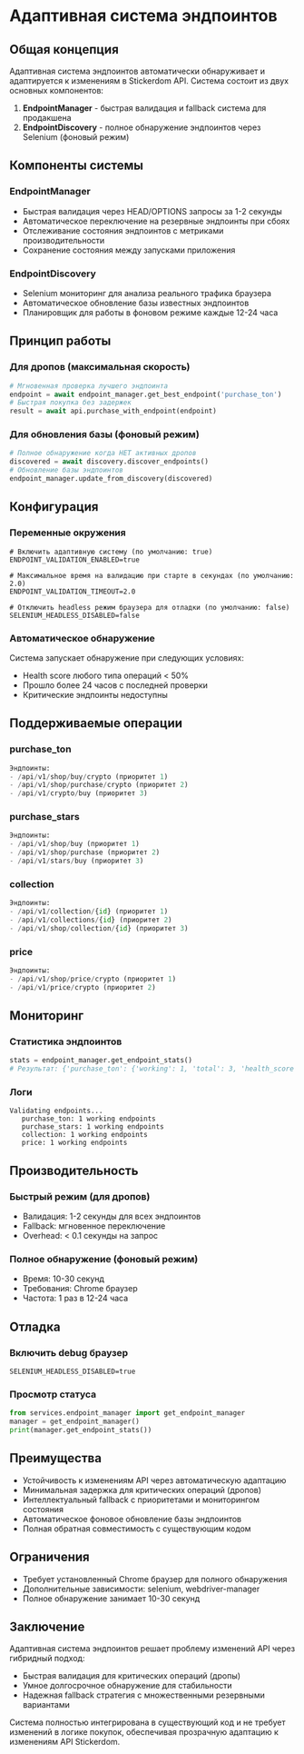 # Адаптивная система эндпоинтов

## Общая концепция

Адаптивная система эндпоинтов автоматически обнаруживает и адаптируется к изменениям в Stickerdom API. Система состоит из двух основных компонентов:

1. **EndpointManager** - быстрая валидация и fallback система для продакшена
2. **EndpointDiscovery** - полное обнаружение эндпоинтов через Selenium (фоновый режим)

## Компоненты системы

### EndpointManager
- Быстрая валидация через HEAD/OPTIONS запросы за 1-2 секунды
- Автоматическое переключение на резервные эндпоинты при сбоях
- Отслеживание состояния эндпоинтов с метриками производительности
- Сохранение состояния между запусками приложения

### EndpointDiscovery
- Selenium мониторинг для анализа реального трафика браузера
- Автоматическое обновление базы известных эндпоинтов
- Планировщик для работы в фоновом режиме каждые 12-24 часа

## Принцип работы

### Для дропов (максимальная скорость)
```python
# Мгновенная проверка лучшего эндпоинта
endpoint = await endpoint_manager.get_best_endpoint('purchase_ton')
# Быстрая покупка без задержек
result = await api.purchase_with_endpoint(endpoint)
```

### Для обновления базы (фоновый режим)
```python
# Полное обнаружение когда НЕТ активных дропов
discovered = await discovery.discover_endpoints()
# Обновление базы эндпоинтов
endpoint_manager.update_from_discovery(discovered)
```

## Конфигурация

### Переменные окружения
```env
# Включить адаптивную систему (по умолчанию: true)
ENDPOINT_VALIDATION_ENABLED=true

# Максимальное время на валидацию при старте в секундах (по умолчанию: 2.0)
ENDPOINT_VALIDATION_TIMEOUT=2.0

# Отключить headless режим браузера для отладки (по умолчанию: false)
SELENIUM_HEADLESS_DISABLED=false
```

### Автоматическое обнаружение
Система запускает обнаружение при следующих условиях:
- Health score любого типа операций < 50%
- Прошло более 24 часов с последней проверки
- Критические эндпоинты недоступны

## Поддерживаемые операции

### purchase_ton
```python
Эндпоинты:
- /api/v1/shop/buy/crypto (приоритет 1)
- /api/v1/shop/purchase/crypto (приоритет 2) 
- /api/v1/crypto/buy (приоритет 3)
```

### purchase_stars
```python
Эндпоинты:
- /api/v1/shop/buy (приоритет 1)
- /api/v1/shop/purchase (приоритет 2)
- /api/v1/stars/buy (приоритет 3)
```

### collection
```python
Эндпоинты:
- /api/v1/collection/{id} (приоритет 1)
- /api/v1/collections/{id} (приоритет 2)
- /api/v1/shop/collection/{id} (приоритет 3)
```

### price
```python
Эндпоинты:
- /api/v1/shop/price/crypto (приоритет 1)
- /api/v1/price/crypto (приоритет 2)
```

## Мониторинг

### Статистика эндпоинтов
```python
stats = endpoint_manager.get_endpoint_stats()
# Результат: {'purchase_ton': {'working': 1, 'total': 3, 'health_score': 0.27}}
```

### Логи
```
Validating endpoints...
   purchase_ton: 1 working endpoints
   purchase_stars: 1 working endpoints
   collection: 1 working endpoints
   price: 1 working endpoints
```

## Производительность

### Быстрый режим (для дропов)
- Валидация: 1-2 секунды для всех эндпоинтов
- Fallback: мгновенное переключение
- Overhead: < 0.1 секунды на запрос

### Полное обнаружение (фоновый режим)
- Время: 10-30 секунд
- Требования: Chrome браузер
- Частота: 1 раз в 12-24 часа

## Отладка

### Включить debug браузер
```env
SELENIUM_HEADLESS_DISABLED=true
```

### Просмотр статуса
```python
from services.endpoint_manager import get_endpoint_manager
manager = get_endpoint_manager()
print(manager.get_endpoint_stats())
```

## Преимущества

- Устойчивость к изменениям API через автоматическую адаптацию
- Минимальная задержка для критических операций (дропов)
- Интеллектуальный fallback с приоритетами и мониторингом состояния
- Автоматическое фоновое обновление базы эндпоинтов
- Полная обратная совместимость с существующим кодом

## Ограничения

- Требует установленный Chrome браузер для полного обнаружения
- Дополнительные зависимости: selenium, webdriver-manager
- Полное обнаружение занимает 10-30 секунд

## Заключение

Адаптивная система эндпоинтов решает проблему изменений API через гибридный подход:
- Быстрая валидация для критических операций (дропы)
- Умное долгосрочное обнаружение для стабильности
- Надежная fallback стратегия с множественными резервными вариантами

Система полностью интегрирована в существующий код и не требует изменений в логике покупок, обеспечивая прозрачную адаптацию к изменениям API Stickerdom. 